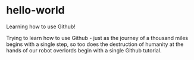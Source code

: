 # hello-world
Learning how to use Github!

Trying to learn how to use Github - just as the journey of a thousand miles begins with a single step, so too does the destruction of humanity at the hands of our robot overlords begin with a single Github tutorial.
